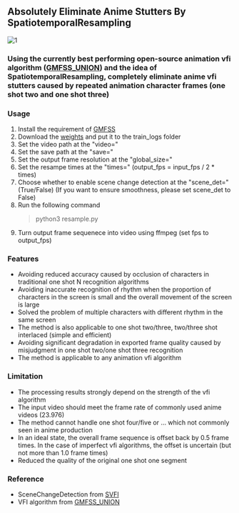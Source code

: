 ## Absolutely Eliminate Anime Stutters By SpatiotemporalResampling
![1](https://github.com/hyw-dev/SpatiotemporalResampling/assets/68835291/efa075c2-56e6-4827-a2cc-7fe4ff16c291)


### Using the currently best performing open-source animation vfi algorithm ([GMFSS_UNION](https://github.com/98mxr/GMFSS_union)) and the idea of SpatiotemporalResampling, completely eliminate anime vfi stutters caused by repeated animation character frames (one shot two and one shot three)

### Usage
1. Install the requirement of [GMFSS](https://github.com/hyw-dev/GMFSS)
2. Download the [weights](https://drive.google.com/drive/folders/1ghfxbyB4vWmcm4qKKFIzAEOI9CXiI9wq?usp=share_link) and put it to the train_logs folder
3. Set the video path at the "video="
4. Set the save path at the "save="
5. Set the output frame resolution at the "global_size="
6. Set the resampe times at the "times=" (output_fps = input_fps / 2 * times)
7. Choose whether to enable scene change detection at the "scene_det=" (True/False) (If you want to ensure smoothness, please set scene_det to False)
8. Run the following command
   > python3 resample.py
10. Turn output frame sequenece into video using ffmpeg (set fps to output_fps)

### Features
- Avoiding reduced accuracy caused by occlusion of characters in traditional one shot N recognition algorithms
- Avoiding inaccurate recognition of rhythm when the proportion of characters in the screen is small and the overall movement of the screen is large
- Solved the problem of multiple characters with different rhythm in the same screen
- The method is also applicable to one shot two/three, two/three shot interlaced (simple and efficient)
- Avoiding significant degradation in exported frame quality caused by misjudgment in one shot two/one shot three recognition
- The method is applicable to any animation vfi algorithm

###  Limitation
- The processing results strongly depend on the strength of the vfi algorithm
- The input video should meet the frame rate of commonly used anime videos (23.976)
- The method cannot handle one shot four/five or ... which not commonly seen in anime production
- In an ideal state, the overall frame sequence is offset back by 0.5 frame times. In the case of imperfect vfi algorithms, the offset is uncertain (but not more than 1.0 frame times)
- Reduced the quality of the original one shot one segment

### Reference
- SceneChangeDetection from [SVFI](https://github.com/Justin62628/Squirrel-RIFE)
- VFI algorithm from [GMFSS_UNION](https://github.com/98mxr/GMFSS_union)
